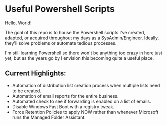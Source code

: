 # Useful Powershell Scripts

Hello, World!

The goal of this repo is to house the Powershell scripts I've created, adapted, or acquired throughout my days as a SysAdmin/Engineer. Ideally, they'll solve problems or automate tedious processes.

I'm still learning Powershell so there won't be anything too crazy in here just yet, but as the years go by I envision this becoming quite a useful place.

## Current Highlights:

- Automation of distribution list creation process when multiple lists need to be created.
- Automation of email reports for the entire business.
- Automated check to see if forwarding is enabled on a list of emails.
- Disable Windows Fast Boot with a registry tweak.
- Force Retention Policies to apply NOW rather than whenever Microsoft runs the Managed Folder Assistant.
